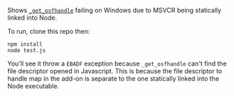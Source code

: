 Shows [`_get_osfhandle`](https://msdn.microsoft.com/en-us/library/ks2530z6.aspx)
failing on Windows due to MSVCR being statically linked into Node.

To run, clone this repo then:

```shell
npm install
node test.js
```

You'll see it throw a `EBADF` exception because `_get_osfhandle` can't find
the file descriptor opened in Javascript. This is because the file descriptor
to handle map in the add-on is separate to the one statically linked into the
Node executable.
